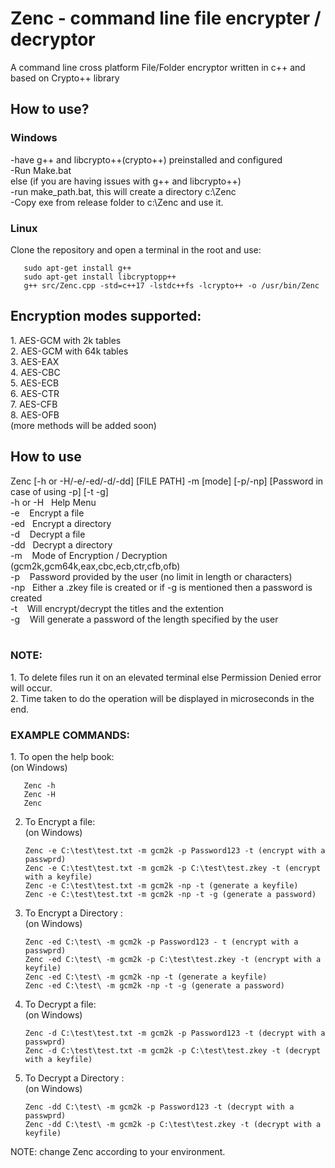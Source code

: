 <h1>Zenc - command line file encrypter / decryptor</h1>
A command line cross platform File/Folder encryptor written in c++ and based on Crypto++ library 

<h2>How to use?</h2>  
<h3>Windows</h3>
-have g++ and libcrypto++(crypto++) preinstalled and configured<br>
-Run Make.bat<br>
else (if you are having issues with g++ and libcrypto++)<br>
-run make_path.bat, this will create a directory c:\Zenc <br>
-Copy exe from release folder to c:\Zenc and use it.<br>

<h3>Linux</h3>
Clone the repository and open a terminal in the root and use:

       sudo apt-get install g++
       sudo apt-get install libcryptopp++
       g++ src/Zenc.cpp -std=c++17 -lstdc++fs -lcrypto++ -o /usr/bin/Zenc
 
<h2>Encryption modes supported:</h2>
1.  AES-GCM with 2k tables<br>
2.  AES-GCM with 64k tables<br>
3.  AES-EAX<br>
4.  AES-CBC<br>
5.  AES-ECB<br>
6.  AES-CTR<br>       
7.  AES-CFB<br>
8.  AES-OFB<br>
(more methods will be added soon)<br>

<h2> How to use </h2>
Zenc [-h or -H/-e/-ed/-d/-dd] [FILE PATH] -m [mode] [-p/-np] [Password in case of using -p] [-t -g]<br>
-h or -H &nbsp; Help Menu<br>
-e &nbsp;&nbsp; Encrypt a file<br>
-ed&nbsp;&nbsp; Encrypt a directory<br>
-d &nbsp;&nbsp; Decrypt a file<br>
-dd&nbsp;&nbsp; Decrypt a directory<br>
-m &nbsp;&nbsp; Mode of Encryption / Decryption (gcm2k,gcm64k,eax,cbc,ecb,ctr,cfb,ofb)<br>
-p &nbsp;&nbsp; Password provided by the user (no limit in length or characters)<br>
-np&nbsp;&nbsp; Either a .zkey file is created or if -g is mentioned then a password is created<br>
-t &nbsp;&nbsp; Will encrypt/decrypt the titles and the extention<br>
-g &nbsp;&nbsp; Will generate a password of the length specified by the user<br> 
<br>

<h3>NOTE:</h3>
1. To delete files run it on an elevated terminal else Permission Denied error will occur. <br>
2. Time taken to do the operation will be displayed in microseconds in the end.

<h3>EXAMPLE COMMANDS:</h3>
1. To open the help book:<br>
       (on Windows)<br>

       Zenc -h
       Zenc -H
       Zenc

2. To Encrypt a file:<br>
       (on Windows)
      
       Zenc -e C:\test\test.txt -m gcm2k -p Password123 -t (encrypt with a passwprd)     
       Zenc -e C:\test\test.txt -m gcm2k -p C:\test\test.zkey -t (encrypt with a keyfile)   
       Zenc -e C:\test\test.txt -m gcm2k -np -t (generate a keyfile)
       Zenc -e C:\test\test.txt -m gcm2k -np -t -g (generate a password)

3. To Encrypt a Directory :<br>
    (on Windows)<br>

       Zenc -ed C:\test\ -m gcm2k -p Password123 - t (encrypt with a passwprd)
       Zenc -ed C:\test\ -m gcm2k -p C:\test\test.zkey -t (encrypt with a keyfile)
       Zenc -ed C:\test\ -m gcm2k -np -t (generate a keyfile)
       Zenc -ed C:\test\ -m gcm2k -np -t -g (generate a password)

4. To Decrypt a file:<br>
    (on Windows)<br>

       Zenc -d C:\test\test.txt -m gcm2k -p Password123 -t (decrypt with a passwprd)
       Zenc -d C:\test\test.txt -m gcm2k -p C:\test\test.zkey -t (decrypt with a keyfile)

5. To Decrypt a Directory :<br>
    (on Windows)<br>
    
       Zenc -dd C:\test\ -m gcm2k -p Password123 -t (decrypt with a passwprd)
       Zenc -dd C:\test\ -m gcm2k -p C:\test\test.zkey -t (decrypt with a keyfile)
       
NOTE: change Zenc according to your environment.       

